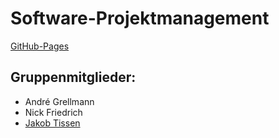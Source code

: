 # Software-Projektmanagement

[GitHub-Pages](https://rleikam.github.io/SW-PM-WS2018-Gruppe_1_4-3/)

## Gruppenmitglieder:
* André Grellmann
* Nick Friedrich
* [Jakob Tissen](https://jtigit.github.io/jtissenSp/)

